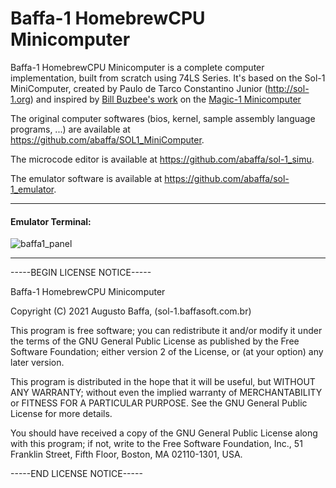 # Baffa-1 HomebrewCPU Minicomputer

Baffa-1 HomebrewCPU Minicomputer is a complete computer implementation, built from scratch using 74LS Series. It's based on the Sol-1 MiniComputer, created by Paulo de Tarco Constantino Junior (http://sol-1.org) and inspired by [Bill Buzbee's work](http://homebrewcpu.com) on the [Magic-1 Minicomputer](http://www.magic-1.org/)

The original computer softwares (bios, kernel, sample assembly language programs, ...) are available at https://github.com/abaffa/SOL1_MiniComputer.

The microcode editor is available at https://github.com/abaffa/sol-1_simu.

The emulator software is available at https://github.com/abaffa/sol-1_emulator.

---

#### Emulator Terminal:

![baffa1_panel](_images/baffa-1_panel.png)

---

-----BEGIN LICENSE NOTICE----- 

Baffa-1 HomebrewCPU Minicomputer

Copyright (C) 2021  Augusto Baffa, (sol-1.baffasoft.com.br)

This program is free software; you can redistribute it and/or
modify it under the terms of the GNU General Public License
as published by the Free Software Foundation; either version 2
of the License, or (at your option) any later version.

This program is distributed in the hope that it will be useful,
but WITHOUT ANY WARRANTY; without even the implied warranty of
MERCHANTABILITY or FITNESS FOR A PARTICULAR PURPOSE.  See the
GNU General Public License for more details.

You should have received a copy of the GNU General Public License
along with this program; if not, write to the Free Software
Foundation, Inc., 51 Franklin Street, Fifth Floor, Boston, MA  02110-1301, USA.

-----END LICENSE NOTICE----- 

